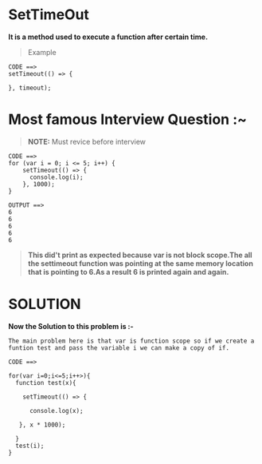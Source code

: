 # SetTimeOut

**It is a method used to execute a function after certain time.**

> Example

```
CODE ==>
setTimeout(() => {

}, timeout);

```

# Most famous Interview Question :~
> **NOTE:** Must revice before interview

```
CODE ==>
for (var i = 0; i <= 5; i++) {
    setTimeout(() => {
      console.log(i);
    }, 1000);
}

OUTPUT ==>
6
6
6
6
6
```

> **This did't print as expected because var is not block scope.The all the settimeout function was pointing at the same memory location that is pointing to 6.As a result 6 is printed again and again.**

# SOLUTION

**Now the Solution to this problem is :-**

```
The main problem here is that var is function scope so if we create a funtion test and pass the variable i we can make a copy of if.

CODE ==>

for(var i=0;i<=5;i++>){
  function test(x){

    setTimeout(() => {

      console.log(x);

   }, x * 1000);

  }
  test(i);
}

```

